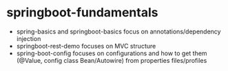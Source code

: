 # springboot-fundamentals
- spring-basics and springboot-basics focus on annotations/dependency injection
- springboot-rest-demo focuses on MVC structure
- spring-boot-config focuses on configurations and how to get them (@Value, config class Bean/Autowire) from properties files/profiles
